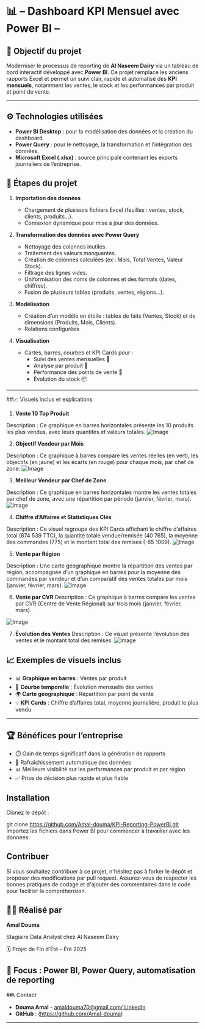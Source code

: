             
# 📊  – Dashboard KPI Mensuel avec Power BI –

## 🧠 Objectif du projet

Moderniser le processus de reporting de **Al Naseem Dairy** via un tableau de bord interactif développé avec **Power BI**. Ce projet remplace les anciens rapports Excel et permet un suivi clair, rapide et automatisé des **KPI mensuels**, notamment les ventes, le stock et les performances par produit et point de vente.

---

## ⚙️ Technologies utilisées

- **Power BI Desktop** : pour la modélisation des données et la création du dashboard.
- **Power Query** : pour le nettoyage, la transformation et l’intégration des données.
- **Microsoft Excel (.xlsx)** : source principale contenant les exports journaliers de l’entreprise.

## 🔁 Étapes du projet

1. **Importation des données**
   - Chargement de plusieurs fichiers Excel (feuilles : ventes, stock, clients, produits...).
   - Connexion dynamique pour mise à jour des données.

2. **Transformation des données avec Power Query**
   - Nettoyage des colonnes inutiles.
   - Traitement des valeurs manquantes.
   - Création de colonnes calculées (ex : Mois, Total Ventes, Valeur Stock).
   - Filtrage des lignes vides.
   - Uniformisation des noms de colonnes et des formats (dates, chiffres).
   - Fusion de plusieurs tables (produits, ventes, régions...).

3. **Modélisation**
   - Création d’un modèle en étoile : tables de faits (Ventes, Stock) et de dimensions (Produits, Mois, Clients).
   - Relations configurées

4. **Visualisation**
   - Cartes, barres, courbes et KPI Cards pour :
     - Suivi des ventes mensuelles 📆
     - Analyse par produit 🧀
     - Performance des points de vente 📍
     - Évolution du stock 📦

---
##📈 Visuels inclus et explications

1. **Vente 10 Top Produit** 

Description : Ce graphique en barres horizontales présente les 10 produits les plus vendus, avec leurs quantités et valeurs totales.
![Image](https://github.com/user-attachments/assets/1fdd51d2-92f4-4438-924a-4b8561428b24)

2. **Objectif Vendeur par Mois** 

Description : Ce graphique à barres compare les ventes réelles (en vert), les objectifs (en jaune) et les écarts (en rouge) pour chaque mois, par chef de zone.
![Image](https://github.com/user-attachments/assets/20475f76-7cda-45bd-901f-c28638675c9e)

3. **Meilleur Vendeur par Chef de Zone** 

Description : Ce graphique en barres horizontales montre les ventes totales par chef de zone, avec une répartition par période (janvier, février, mars).
![Image](https://github.com/user-attachments/assets/87d8a4fb-5795-40dd-bd22-e09cdfe8f55e)

4. **Chiffre d’Affaires et Statistiques Clés** 

Description : Ce visuel regroupe des KPI Cards affichant le chiffre d’affaires total (874 539 TTC), la quantité totale vendue/remisée (40 765), la moyenne des commandes (775) et le montant total des remises (-65 1009).
![Image](https://github.com/user-attachments/assets/475d173d-c66a-4595-8dbe-6820e9173e13)

5. **Vente par Région** 

Description : Une carte géographique montre la répartition des ventes par région, accompagnée d’un graphique en barres pour la moyenne des commandes par vendeur et d’un comparatif des ventes totales par mois (janvier, février, mars).
![Image](https://github.com/user-attachments/assets/3413ba43-05b4-4286-9603-d37a74d3f37b)

6. **Vente par CVR** 
Description : Ce graphique à barres compare les ventes par CVR (Centre de Vente Régional) sur trois mois (janvier, février, mars).

![Image](https://github.com/user-attachments/assets/7f7a2800-3338-41f3-86e9-548593cf83f7)

7. **Évolution des Ventes** 
Description : Ce visuel présente l’évolution des ventes et le montant total des remises.
![Image](https://github.com/user-attachments/assets/8be1bb3a-f233-4b1e-a304-47bd1d7c2c4e)

## 📈 Exemples de visuels inclus

- 📊 **Graphique en barres** : Ventes par produit
- 📅 **Courbe temporelle** : Évolution mensuelle des ventes
- 🌍 **Carte géographique** : Répartition par point de vente
- 💡 **KPI Cards** : Chiffre d’affaires total, moyenne journalière, produit le plus vendu

---
## 🏆 Bénéfices pour l’entreprise

- ⏱️ Gain de temps significatif dans la génération de rapports
- 🔁 Rafraîchissement automatique des données
- 📊 Meilleure visibilité sur les performances par produit et par région
- ✅ Prise de décision plus rapide et plus fiable

## Installation

Clonez le dépôt :

git clone https://github.com/Amal-douma/KPI-Reporting-PowerBI.git
Importez les fichiers dans Power BI pour commencer à travailler avec les données.

## Contribuer
Si vous souhaitez contribuer à ce projet, n'hésitez pas à forker le dépôt et proposer des modifications par pull request. Assurez-vous de respecter les bonnes pratiques de codage et d'ajouter des commentaires dans le code pour faciliter la compréhension.

## 👩‍💻 Réalisé par

**Amal Douma**

Stagiaire Data Analyst chez Al Naseem Dairy

🗓️ Projet de Fin d’Été – Été 2025

📌 Focus : **Power BI, Power Query, automatisation de reporting**
---
##📞 Contact

- **Douma Amal** - [amaldouma70@gmail.com/ LinkedIn](https://www.linkedin.com/in/amal-douma-09178a20a/)
- **GitHub** : (https://github.com/Amal-douma)

---

